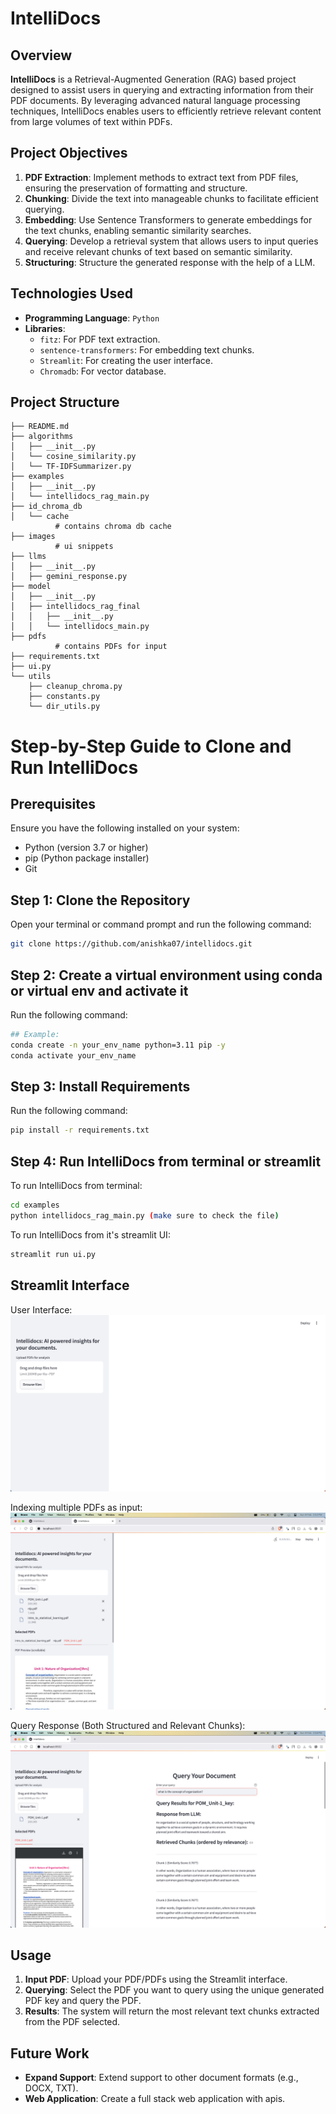 # IntelliDocs

## Overview

**IntelliDocs** is a Retrieval-Augmented Generation (RAG) based project designed to assist users in querying and extracting information from their PDF documents. By leveraging advanced natural language processing techniques, IntelliDocs enables users to efficiently retrieve relevant content from large volumes of text within PDFs.

## Project Objectives

1. **PDF Extraction**: Implement methods to extract text from PDF files, ensuring the preservation of formatting and structure.
2. **Chunking**: Divide the text into manageable chunks to facilitate efficient querying.
3. **Embedding**: Use Sentence Transformers to generate embeddings for the text chunks, enabling semantic similarity searches.
4. **Querying**: Develop a retrieval system that allows users to input queries and receive relevant chunks of text based on semantic similarity.
5. **Structuring**: Structure the generated response with the help of a LLM.

## Technologies Used

- **Programming Language**: `Python`
- **Libraries**:
  - `fitz`: For PDF text extraction.
  - `sentence-transformers`: For embedding text chunks.
  - `Streamlit`: For creating the user interface.
  - `Chromadb`: For vector database.

## Project Structure

```plaintext
├── README.md
├── algorithms
│   ├── __init__.py
│   └── cosine_similarity.py
│   └── TF-IDFSummarizer.py
├── examples
│   ├── __init__.py
│   └── intellidocs_rag_main.py
├── id_chroma_db
│   └── cache
          # contains chroma db cache
├── images
          # ui snippets
├── llms
│   ├── __init__.py
│   ├── gemini_response.py
├── model
│   ├── __init__.py
│   ├── intellidocs_rag_final
│   │   ├── __init__.py
│   │   └── intellidocs_main.py
├── pdfs
          # contains PDFs for input
├── requirements.txt
├── ui.py
└── utils
    ├── cleanup_chroma.py
    ├── constants.py
    └── dir_utils.py
```

# Step-by-Step Guide to Clone and Run IntelliDocs

## Prerequisites

Ensure you have the following installed on your system:
- Python (version 3.7 or higher)
- pip (Python package installer)
- Git

## Step 1: Clone the Repository

Open your terminal or command prompt and run the following command:

```bash
git clone https://github.com/anishka07/intellidocs.git
```

## Step 2: Create a virtual environment using conda or virtual env and activate it

Run the following command:

```bash
## Example:
conda create -n your_env_name python=3.11 pip -y
conda activate your_env_name 
```

## Step 3: Install Requirements

Run the following command:

```bash
pip install -r requirements.txt
```

## Step 4: Run IntelliDocs from terminal or streamlit

To run IntelliDocs from terminal:

```bash
cd examples
python intellidocs_rag_main.py (make sure to check the file)
```

To run IntelliDocs from it's streamlit UI:

```bash
streamlit run ui.py
```

## Streamlit Interface
User Interface:
![User Interface](images/blabla.png)

Indexing multiple PDFs as input:
![Indexing multiple PDFs as input](images/def.png)

Query Response (Both Structured and Relevant Chunks):
![Query Response (Both structured and relevant chunks)](images/blabla2.png)
## Usage

1. **Input PDF**: Upload your PDF/PDFs using the Streamlit interface.
2. **Querying**: Select the PDF you want to query using the unique generated PDF key and query the PDF.
3. **Results**: The system will return the most relevant text chunks extracted from the PDF selected.

## Future Work

- **Expand Support**: Extend support to other document formats (e.g., DOCX, TXT).
- **Web Application**: Create a full stack web application with apis.


